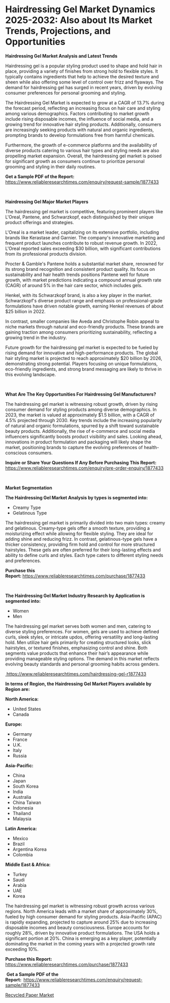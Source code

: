 <p><h1>Hairdressing Gel Market Dynamics 2025-2032: Also about Its Market Trends, Projections, and Opportunities</h1></p><p><strong>Hairdressing Gel Market Analysis and Latest Trends</strong></p>
<p><p>Hairdressing gel is a popular styling product used to shape and hold hair in place, providing a variety of finishes from strong hold to flexible styles. It typically contains ingredients that help to achieve the desired texture and sheen while also offering some level of control over frizz and flyaways. The demand for hairdressing gel has surged in recent years, driven by evolving consumer preferences for personal grooming and styling.</p><p>The Hairdressing Gel Market is expected to grow at a CAGR of 13.7% during the forecast period, reflecting an increasing focus on hair care and styling among various demographics. Factors contributing to market growth include rising disposable incomes, the influence of social media, and a growing trend for innovative hair styling products. Additionally, consumers are increasingly seeking products with natural and organic ingredients, prompting brands to develop formulations free from harmful chemicals. </p><p>Furthermore, the growth of e-commerce platforms and the availability of diverse products catering to various hair types and styling needs are also propelling market expansion. Overall, the hairdressing gel market is poised for significant growth as consumers continue to prioritize personal grooming and styling in their daily routines.</p></p>
<p><strong>Get a Sample PDF of the Report:&nbsp;</strong> <a href="https://www.reliableresearchtimes.com/enquiry/request-sample/1877433?utm_campaign=3317&utm_medium=2&utm_source=Github&utm_content=ia&utm_term=04042025&utm_id=hairdressing-gel">https://www.reliableresearchtimes.com/enquiry/request-sample/1877433</a></p>
<p>&nbsp;</p>
<p><strong>Hairdressing Gel Major Market Players</strong></p>
<p><p>The hairdressing gel market is competitive, featuring prominent players like L'Oreal, Pantene, and Schwarzkopf, each distinguished by their unique product offerings and strategies. </p><p>L'Oreal is a market leader, capitalizing on its extensive portfolio, including brands like Kerastase and Garnier. The company's innovative marketing and frequent product launches contribute to robust revenue growth. In 2022, L'Oreal reported sales exceeding $30 billion, with significant contributions from its professional products division.</p><p>Procter & Gamble's Pantene holds a substantial market share, renowned for its strong brand recognition and consistent product quality. Its focus on sustainability and hair health trends positions Pantene well for future growth, with market predictions indicating a compound annual growth rate (CAGR) of around 5% in the hair care sector, which includes gels.</p><p>Henkel, with its Schwarzkopf brand, is also a key player in the market. Schwarzkopf's diverse product range and emphasis on professional-grade formulations have driven notable growth, earning Henkel revenues of about $25 billion in 2022. </p><p>In contrast, smaller companies like Aveda and Christophe Robin appeal to niche markets through natural and eco-friendly products. These brands are gaining traction among consumers prioritizing sustainability, reflecting a growing trend in the industry.</p><p>Future growth for the hairdressing gel market is expected to be fueled by rising demand for innovative and high-performance products. The global hair styling market is projected to reach approximately $20 billion by 2026, demonstrating strong potential. Players focusing on unique formulations, eco-friendly ingredients, and strong brand messaging are likely to thrive in this evolving landscape.</p></p>
<p>&nbsp;</p>
<p><strong>What Are The Key Opportunities For Hairdressing Gel Manufacturers?</strong></p>
<p><p>The hairdressing gel market is witnessing robust growth, driven by rising consumer demand for styling products among diverse demographics. In 2023, the market is valued at approximately $1.5 billion, with a CAGR of 4.5% projected through 2030. Key trends include the increasing popularity of natural and organic formulations, spurred by a shift toward sustainable beauty products. Additionally, the rise of e-commerce and social media influencers significantly boosts product visibility and sales. Looking ahead, innovations in product formulation and packaging will likely shape the market, positioning brands to capture the evolving preferences of health-conscious consumers.</p></p>
<p><strong>Inquire or Share Your Questions If Any Before Purchasing This Report:</strong> <a href="https://www.reliableresearchtimes.com/enquiry/pre-order-enquiry/1877433?utm_campaign=3317&utm_medium=2&utm_source=Github&utm_content=ia&utm_term=04042025&utm_id=hairdressing-gel">https://www.reliableresearchtimes.com/enquiry/pre-order-enquiry/1877433</a></p>
<p>&nbsp;</p>
<p><strong>Market Segmentation</strong></p>
<p><strong>The Hairdressing Gel Market Analysis by types is segmented into:</strong></p>
<p><ul><li>Creamy Type</li><li>Gelatinous Type</li></ul></p>
<p><p>The hairdressing gel market is primarily divided into two main types: creamy and gelatinous. Creamy-type gels offer a smooth texture, providing a moisturizing effect while allowing for flexible styling. They are ideal for adding shine and reducing frizz. In contrast, gelatinous-type gels have a thicker consistency, providing firm hold and control for more structured hairstyles. These gels are often preferred for their long-lasting effects and ability to define curls and styles. Each type caters to different styling needs and preferences.</p></p>
<p><strong>Purchase this Report:&nbsp;</strong><a href="https://www.reliableresearchtimes.com/purchase/1877433?utm_campaign=3317&utm_medium=2&utm_source=Github&utm_content=ia&utm_term=04042025&utm_id=hairdressing-gel">https://www.reliableresearchtimes.com/purchase/1877433</a></p>
<p>&nbsp;</p>
<p><strong>The Hairdressing Gel Market Industry Research by Application is segmented into:</strong></p>
<p><ul><li>Women</li><li>Men</li></ul></p>
<p><p>The hairdressing gel market serves both women and men, catering to diverse styling preferences. For women, gels are used to achieve defined curls, sleek styles, or intricate updos, offering versatility and long-lasting hold. Men utilize hair gels primarily for creating structured looks, slick hairstyles, or textured finishes, emphasizing control and shine. Both segments value products that enhance their hair’s appearance while providing manageable styling options. The demand in this market reflects evolving beauty standards and personal grooming habits across genders.</p></p>
<p><a href="https://www.reliableresearchtimes.com/hairdressing-gel-r1877433?utm_campaign=3317&utm_medium=2&utm_source=Github&utm_content=ia&utm_term=04042025&utm_id=hairdressing-gel">&nbsp;https://www.reliableresearchtimes.com/hairdressing-gel-r1877433</a></p>
<p><strong>In terms of Region, the Hairdressing Gel Market Players available by Region are:</strong></p>
<p>
    <p> <strong> North America: </strong>
        <ul>
            <li>United States</li>
            <li>Canada</li>
        </ul>
        </p> 
    <p> <strong> Europe: </strong>
        <ul>
            <li>Germany</li>
            <li>France</li>
            <li>U.K.</li>
            <li>Italy</li>
            <li>Russia</li>
        </ul>
        </p> 
    <p> <strong> Asia-Pacific: </strong>
        <ul>
            <li>China</li>
            <li>Japan</li>
            <li>South Korea</li>
            <li>India</li>
            <li>Australia</li>
            <li>China Taiwan</li>
            <li>Indonesia</li>
            <li>Thailand</li>
            <li>Malaysia</li>
        </ul>
        </p> 
    <p> <strong> Latin America: </strong>
        <ul>
            <li>Mexico</li>
            <li>Brazil</li>
            <li>Argentina Korea</li>
            <li>Colombia</li>
        </ul>
        </p> 
    <p> <strong> Middle East & Africa: </strong>
        <ul>
            <li>Turkey</li>
            <li>Saudi</li>
            <li>Arabia</li>
            <li>UAE</li>
            <li>Korea</li>
        </ul>
    </p>
    </p>
<p><p>The hairdressing gel market is witnessing robust growth across various regions. North America leads with a market share of approximately 30%, fueled by high consumer demand for styling products. Asia-Pacific (APAC) is rapidly expanding, projected to capture around 25% due to increasing disposable incomes and beauty consciousness. Europe accounts for roughly 28%, driven by innovative product formulations. The USA holds a significant portion at 20%. China is emerging as a key player, potentially dominating the market in the coming years with a projected growth rate exceeding 10%.</p></p>
<p><strong>Purchase this Report: </strong><a href="https://www.reliableresearchtimes.com/purchase/1877433?utm_campaign=3317&utm_medium=2&utm_source=Github&utm_content=ia&utm_term=04042025&utm_id=hairdressing-gel">https://www.reliableresearchtimes.com/purchase/1877433</a></p>
<p>&nbsp;<strong>Get a Sample PDF of the Report:&nbsp;&nbsp;</strong><a href="https://www.reliableresearchtimes.com/enquiry/request-sample/1877433?utm_campaign=3317&utm_medium=2&utm_source=Github&utm_content=ia&utm_term=04042025&utm_id=hairdressing-gel">https://www.reliableresearchtimes.com/enquiry/request-sample/1877433</a></p>
<p><strong></strong></p>
<p><p><a href="https://github.com/porstheftyux/Market-Research-Report-List-1/blob/main/recycled-paper-market.md?utm_campaign=3317&utm_medium=2&utm_source=Github&utm_content=ia&utm_term=04042025&utm_id=hairdressing-gel">Recycled Paper Market</a></p></p>